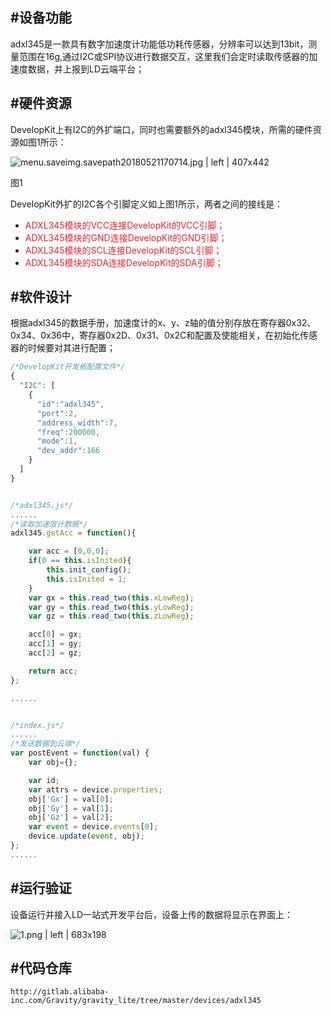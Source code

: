 ## #设备功能

adxl345是一款具有数字加速度计功能低功耗传感器，分辨率可以达到13bit，测量范围在16g,通过I2C或SPI协议进行数据交互，这里我们会定时读取传感器的加速度数据，并上报到LD云端平台；


## #硬件资源

DevelopKit上有I2C的外扩端口，同时也需要额外的adxl345模块，所需的硬件资源如图1所示：


![menu.saveimg.savepath20180521170714.jpg | left | 407x442](https://cdn.yuque.com/lark/0/2018/jpeg/66207/1526893748661-0f5e31d9-ea89-481d-a134-187ee43241fd.jpeg "")

图1

DevelopKit外扩的I2C各个引脚定义如上图1所示，两者之间的接线是：

* <span data-type="color" style="color:#F5222D">ADXL345模块的VCC连接DevelopKit的VCC引脚；</span>
* <span data-type="color" style="color:#F5222D">ADXL345模块的GND连接DevelopKit的GND引脚；</span>
* <span data-type="color" style="color:#F5222D">ADXL345模块的SCL连接DevelopKit的SCL引脚；</span>
* <span data-type="color" style="color:#F5222D">ADXL345模块的SDA连接DevelopKit的SDA引脚；</span>


## #软件设计
根据adxl345的数据手册，加速度计的x、y、z轴的值分别存放在寄存器0x32、0x34、0x36中，寄存器0x2D、0x31、0x2C和配置及使能相关，在初始化传感器的时候要对其进行配置；


```javascript
/*DevelopKit开发板配置文件*/
{
  "I2C": [
    {
      "id":"adxl345",
      "port":2,
      "address_width":7,
      "freq":200000,
      "mode":1,
      "dev_addr":166
    }
  ]
}


/*adxl345.js*/
......
/*读取加速度计数据*/
adxl345.getAcc = function(){

    var acc = [0,0,0];
    if(0 == this.isInited){
        this.init_config();
        this.isInited = 1;   
    }
    var gx = this.read_two(this.xLowReg);
    var gy = this.read_two(this.yLowReg);
    var gz = this.read_two(this.zLowReg);

    acc[0] = gx;
    acc[1] = gy;
    acc[2] = gz;

    return acc;
};

......


/*index.js*/
......
/*发送数据到云端*/
var postEvent = function(val) {
    var obj={};

    var id;
    var attrs = device.properties;
    obj['Gx'] = val[0];
    obj['Gy'] = val[1];
    obj['Gz'] = val[2];
    var event = device.events[0];
    device.update(event, obj);
};
......
```


## #运行验证

设备运行并接入LD一站式开发平台后，设备上传的数据将显示在界面上：



![1.png | left | 683x198](https://cdn.yuque.com/lark/0/2018/png/66207/1526894442058-e5f2b026-c800-4dbb-ae91-b9137490447f.png "")


## #代码仓库
```git
http://gitlab.alibaba-inc.com/Gravity/gravity_lite/tree/master/devices/adxl345
```

 